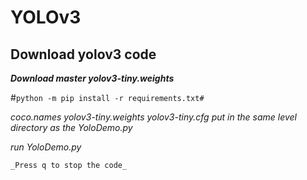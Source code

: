 # YOLOv3
## Download yolov3 code

***Download master yolov3-tiny.weights***

#```python -m pip install -r requirements.txt#``` 

_coco.names yolov3-tiny.weights yolov3-tiny.cfg put in the same level directory as the YoloDemo.py_

_run YoloDemo.py_

`_Press q to stop the code_`
